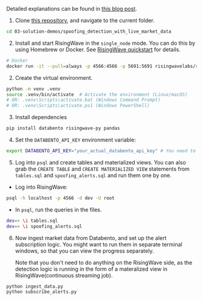 Detailed explanations can be found in [this blog post](https://risingwave.com/blog/spoofing-detection-databento-risingwave/).


1. Clone [this repository](https://github.com/risingwavelabs/awesome-stream-processing), and navigate to the current folder.

```bash
cd 03-solution-demos/spoofing_detection_with_live_market_data
```

2. Install and start RisingWave in the `single_node` mode. You can do this by using Homebrew or Docker. See [RisingWave quickstart](https://docs.risingwave.com/get-started/quickstart) for details.

  ```bash
  # Docker
  docker run -it --pull=always -p 4566:4566 -p 5691:5691 risingwavelabs/risingwave:latest single_node
  ```

2. Create the virtual environment.

  ```bash
  python -m venv .venv
  source .venv/bin/activate  # Activate the environment (Linux/macOS)
  # OR: .venv\Scripts\activate.bat (Windows Command Prompt)
  # OR: .venv\Scripts\activate.ps1 (Windows PowerShell)
  ```
3. Install dependencies
  ```bash
  pip install databento risingwave-py pandas
  ```

4.  Set the `DATABENTO_API_KEY` environment variable:
  ```bash
  export DATABENTO_API_KEY="your_actual_databento_api_key" # You need to sign up at Databento first and then grab your API key.
  ```

5. Log into `psql` and create tables and materialized views. You can also grab the `CREATE TABLE` and `CREATE MATERIALIZED VIEW` statements from `tables.sql` and `spoofing_alerts.sql` and run them one by one.

  - Log into RisingWave:
  ```bash
  psql -h localhost -p 4566 -d dev -U root
  ```
  - In `psql`, run the queries in the files.
  ```bash label="Create the tables and materialized view"
  dev=> \i tables.sql
  dev=> \i spoofing_alerts.sql
  ```

6.  Now ingest market data from Databento, and set up the alert subscription logic. You might want to run them in separate terminal windows, so that you can view the progress separately.

    Note that you don't need to do anything on the RisingWave side, as the detection logic is running in the form of a materalized view in                 RisingWave(continuous streaming job).

  ```bash
  python ingest_data.py
  python subscribe_alerts.py
  ```
